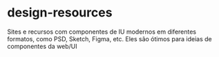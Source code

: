 # design-resources
 Sites e recursos com componentes de IU modernos em diferentes formatos, como PSD, Sketch, Figma, etc. Eles são ótimos para ideias de componentes da web/UI
